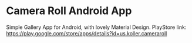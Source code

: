 # Camera Roll Android App
Simple Gallery App for Android, with lovely Material Design.
PlayStore link: https://play.google.com/store/apps/details?id=us.koller.cameraroll
